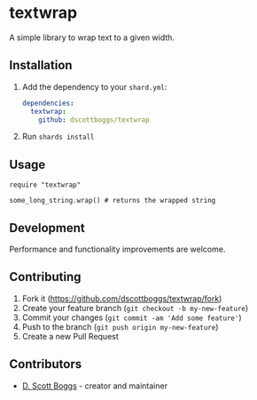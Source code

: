 # textwrap
A simple library to wrap text to a given width.

## Installation

1. Add the dependency to your `shard.yml`:

   ```yaml
   dependencies:
     textwrap:
       github: dscottboggs/textwrap
   ```

2. Run `shards install`

## Usage

```crystal
require "textwrap"

some_long_string.wrap() # returns the wrapped string
```

## Development

Performance and functionality improvements are welcome.

## Contributing

1. Fork it (<https://github.com/dscottboggs/textwrap/fork>)
2. Create your feature branch (`git checkout -b my-new-feature`)
3. Commit your changes (`git commit -am 'Add some feature'`)
4. Push to the branch (`git push origin my-new-feature`)
5. Create a new Pull Request

## Contributors

- [D. Scott Boggs](https://github.com/dscottboggs) - creator and maintainer
